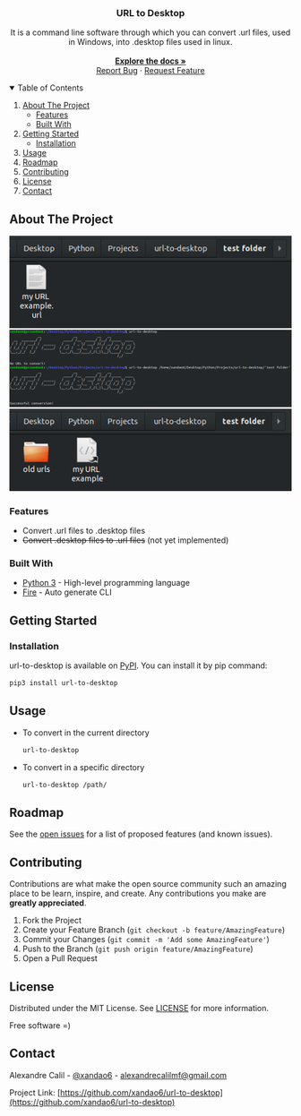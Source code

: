 <br />
<p align="center">
  <h3 align="center">URL to Desktop</h3>

  <p align="center">
    It is a command line software through which you can convert .url files, used in Windows, into .desktop files used in linux.
    <br />
	<br />
    <a href="https://github.com/xandao6/url-to-desktop"><strong>Explore the docs »</strong></a>
    <br />
    <a href="https://github.com/xandao6/url-to-desktop/issue">Report Bug</a>
    ·
    <a href="https://github.com/xandao6/url-to-desktop/issues">Request Feature</a>
  </p>
</p>


<!-- TABLE OF CONTENTS -->
<details open="open">
  <summary>Table of Contents</summary>
  <ol>
    <li>
      <a href="#about-the-project">About The Project</a>
      <ul>
        <li><a href="#features">Features</a></li>
        <li><a href="#built-with">Built With</a></li>
      </ul>
    </li>
    <li>
      <a href="#getting-started">Getting Started</a>
      <ul>
        <li><a href="#installation">Installation</a></li>
      </ul>
    </li>
    <li><a href="#usage">Usage</a></li>
    <li><a href="#roadmap">Roadmap</a></li>
    <li><a href="#contributing">Contributing</a></li>
    <li><a href="#license">License</a></li>
    <li><a href="#contact">Contact</a></li>
  </ol>
</details>


<!-- ABOUT THE PROJECT -->
## About The Project

<div align="center">
  <a href="https://github.com/xandao6/url-to-desktop">
    <img src="./images/before-conversion.png"><br>
	<img src="./images/converting.png"><br>
	<img src="./images/after-conversion.png"><br>
  </a>
</div>

### Features

* Convert .url files to .desktop files
* ~~Convert .desktop files to .url files~~ (not yet implemented)

### Built With

* [Python 3](https://www.python.org/) - High-level programming language
* [Fire](https://github.com/google/python-fire) - Auto generate CLI

## Getting Started

### Installation

url-to-desktop is available on [PyPI](https://pypi.org/project/url-to-desktop/). You can install it by pip command: 

```bash
pip3 install url-to-desktop
```

## Usage

* To convert in the current directory 
	```bash
	url-to-desktop
	```
* To convert in a specific directory
	```bash 
	url-to-desktop /path/
	```

## Roadmap

See the [open issues](https://github.com/xandao6/url-to-desktop/issues) for a list of proposed features (and known issues).

## Contributing

Contributions are what make the open source community such an amazing place to be learn, inspire, and create. Any contributions you make are **greatly appreciated**.

1. Fork the Project
2. Create your Feature Branch (`git checkout -b feature/AmazingFeature`)
3. Commit your Changes (`git commit -m 'Add some AmazingFeature'`)
4. Push to the Branch (`git push origin feature/AmazingFeature`)
5. Open a Pull Request

<!-- LICENSE -->
## License

Distributed under the MIT License. See [LICENSE](./LICENSE.md) for more information.

Free software =)

<!-- CONTACT -->
## Contact

Alexandre Calil - [@xandao6](https://www.linkedin.com/in/xandao6/) - alexandrecalilmf@gmail.com

Project Link: [https://github.com/xandao6/url-to-desktop](https://github.com/xandao6/url-to-desktop)
